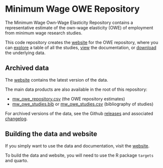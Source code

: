 # Minimum Wage OWE Repository

The Minimum Wage Own-Wage Elasticity Repository contains a representative estimate of the own-wage elasticity (OWE) of employment from minimum wage research studies.

This code repository creates the [website](https://economic.github.io/owe/) for the OWE repository, where you can [explore](https://economic.github.io/owe/table.html) a table of all the studies, [view](https://economic.github.io/owe/documentation.html) the documentation, or [download](https://economic.github.io/owe/download.html) the underlying data.

## Archived data

The [website](https://github.com/economic/owe) contains the latest version of the data.

The main data products are also available in the root of this repository:

* [mw_owe_repository.csv](https://github.com/Economic/owe/blob/main/mw_owe_repository.csv) (the OWE repository estimates)
* [mw_owe_studies.bib](https://github.com/Economic/owe/blob/main/mw_owe_studies.bib) or [mw_owe_studies.csv](https://github.com/Economic/owe/blob/main/mw_owe_studies.csv) (bibliography of studies)

For archived versions of the data, see the Github [releases](https://github.com/Economic/owe/releases) and associated [changelog](https://economic.github.io/owe/news.html).

## Building the data and website

If you simply want to use the data and documentation, visit the [website](https://economic.github.io/owe/).

To build the data and website, you will need to use the R package `targets` and quarto.
